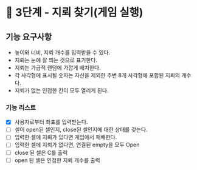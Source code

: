 # 🚀 3단계 - 지뢰 찾기(게임 실행)

## 기능 요구사항

- 높이와 너비, 지뢰 개수를 입력받을 수 있다.
- 지뢰는 눈에 잘 띄는 것으로 표기한다.
- 지뢰는 가급적 랜덤에 가깝게 배치한다.
- 각 사각형에 표시될 숫자는 자신을 제외한 주변 8개 사각형에 포함된 지뢰의 개수다.
- 지뢰가 없는 인접한 칸이 모두 열리게 된다.

### 기능 리스트

- [x] 사용자로부터 좌표를 입력받는다.
- [ ] 셀이 open된 셀인지, close된 셀인지에 대한 상태를 갖는다.
- [ ] 입력한 셀에 지뢰가 있다면 게임에서 패배한다.
- [ ] 입력한 셀에 지뢰가 없다면, 연결된 empty을 모두 Open
- [ ] close 된 셀은 C를 출력
- [ ] open 된 셀은 인접한 지뢰 개수를 출력

